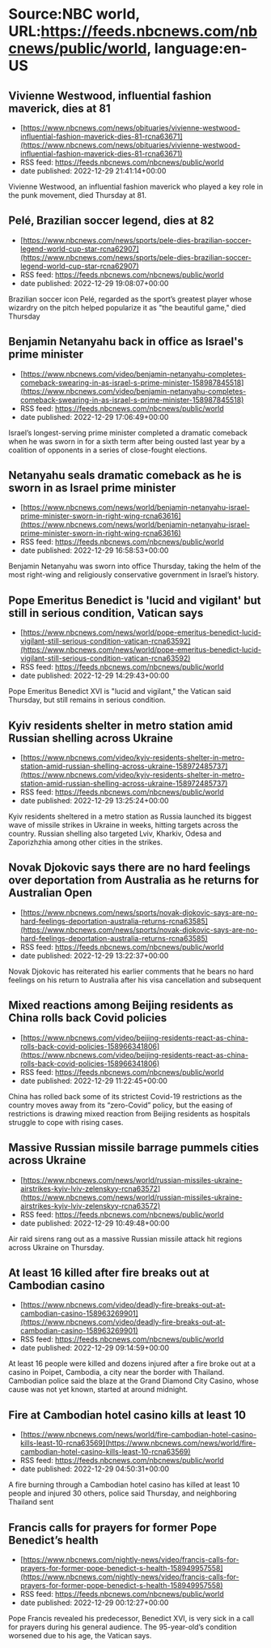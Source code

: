 # Source:NBC world, URL:https://feeds.nbcnews.com/nbcnews/public/world, language:en-US

## Vivienne Westwood, influential fashion maverick, dies at 81
 - [https://www.nbcnews.com/news/obituaries/vivienne-westwood-influential-fashion-maverick-dies-81-rcna63671](https://www.nbcnews.com/news/obituaries/vivienne-westwood-influential-fashion-maverick-dies-81-rcna63671)
 - RSS feed: https://feeds.nbcnews.com/nbcnews/public/world
 - date published: 2022-12-29 21:41:14+00:00

Vivienne Westwood, an influential fashion maverick who played a key role in the punk movement, died Thursday at 81.

## Pelé, Brazilian soccer legend, dies at 82
 - [https://www.nbcnews.com/news/sports/pele-dies-brazilian-soccer-legend-world-cup-star-rcna62907](https://www.nbcnews.com/news/sports/pele-dies-brazilian-soccer-legend-world-cup-star-rcna62907)
 - RSS feed: https://feeds.nbcnews.com/nbcnews/public/world
 - date published: 2022-12-29 19:08:07+00:00

Brazilian soccer icon Pelé, regarded as the sport’s greatest player whose wizardry on the pitch helped popularize it as "the beautiful game," died Thursday

## Benjamin Netanyahu back in office as Israel's prime minister
 - [https://www.nbcnews.com/video/benjamin-netanyahu-completes-comeback-swearing-in-as-israel-s-prime-minister-158987845518](https://www.nbcnews.com/video/benjamin-netanyahu-completes-comeback-swearing-in-as-israel-s-prime-minister-158987845518)
 - RSS feed: https://feeds.nbcnews.com/nbcnews/public/world
 - date published: 2022-12-29 17:06:49+00:00

Israel’s longest-serving prime minister completed a dramatic comeback when he was sworn in for a sixth term after being ousted last year by a coalition of opponents in a series of close-fought elections.

## Netanyahu seals dramatic comeback as he is sworn in as Israel prime minister
 - [https://www.nbcnews.com/news/world/benjamin-netanyahu-israel-prime-minister-sworn-in-right-wing-rcna63616](https://www.nbcnews.com/news/world/benjamin-netanyahu-israel-prime-minister-sworn-in-right-wing-rcna63616)
 - RSS feed: https://feeds.nbcnews.com/nbcnews/public/world
 - date published: 2022-12-29 16:58:53+00:00

Benjamin Netanyahu was sworn into office Thursday, taking the helm of the most right-wing and religiously conservative government in Israel’s history.

## Pope Emeritus Benedict is 'lucid and vigilant' but still in serious condition, Vatican says
 - [https://www.nbcnews.com/news/world/pope-emeritus-benedict-lucid-vigilant-still-serious-condition-vatican-rcna63592](https://www.nbcnews.com/news/world/pope-emeritus-benedict-lucid-vigilant-still-serious-condition-vatican-rcna63592)
 - RSS feed: https://feeds.nbcnews.com/nbcnews/public/world
 - date published: 2022-12-29 14:29:43+00:00

Pope Emeritus Benedict XVI is "lucid and vigilant," the Vatican said Thursday, but still remains in serious condition.

## Kyiv residents shelter in metro station amid Russian shelling across Ukraine
 - [https://www.nbcnews.com/video/kyiv-residents-shelter-in-metro-station-amid-russian-shelling-across-ukraine-158972485737](https://www.nbcnews.com/video/kyiv-residents-shelter-in-metro-station-amid-russian-shelling-across-ukraine-158972485737)
 - RSS feed: https://feeds.nbcnews.com/nbcnews/public/world
 - date published: 2022-12-29 13:25:24+00:00

Kyiv residents sheltered in a metro station as Russia launched its biggest wave of missile strikes in Ukraine in weeks, hitting targets across the country. Russian shelling also targeted Lviv, Kharkiv, Odesa and Zaporizhzhia among other cities in the strikes.

## Novak Djokovic says there are no hard feelings over deportation from Australia as he returns for Australian Open
 - [https://www.nbcnews.com/news/sports/novak-djokovic-says-are-no-hard-feelings-deportation-australia-returns-rcna63585](https://www.nbcnews.com/news/sports/novak-djokovic-says-are-no-hard-feelings-deportation-australia-returns-rcna63585)
 - RSS feed: https://feeds.nbcnews.com/nbcnews/public/world
 - date published: 2022-12-29 13:22:37+00:00

Novak Djokovic has reiterated his earlier comments that he bears no hard feelings on his return to Australia after his visa cancellation and subsequent

## Mixed reactions among Beijing residents as China rolls back Covid policies
 - [https://www.nbcnews.com/video/beijing-residents-react-as-china-rolls-back-covid-policies-158966341806](https://www.nbcnews.com/video/beijing-residents-react-as-china-rolls-back-covid-policies-158966341806)
 - RSS feed: https://feeds.nbcnews.com/nbcnews/public/world
 - date published: 2022-12-29 11:22:45+00:00

China has rolled back some of its strictest Covid-19 restrictions as the country moves away from its “zero-Covid” policy, but the easing of restrictions is drawing mixed reaction from Beijing residents as hospitals struggle to cope with rising cases.

## Massive Russian missile barrage pummels cities across Ukraine
 - [https://www.nbcnews.com/news/world/russian-missiles-ukraine-airstrikes-kyiv-lviv-zelenskyy-rcna63572](https://www.nbcnews.com/news/world/russian-missiles-ukraine-airstrikes-kyiv-lviv-zelenskyy-rcna63572)
 - RSS feed: https://feeds.nbcnews.com/nbcnews/public/world
 - date published: 2022-12-29 10:49:48+00:00

Air raid sirens rang out as a massive Russian missile attack hit regions across Ukraine on Thursday.

## At least 16 killed after fire breaks out at Cambodian casino
 - [https://www.nbcnews.com/video/deadly-fire-breaks-out-at-cambodian-casino-158963269901](https://www.nbcnews.com/video/deadly-fire-breaks-out-at-cambodian-casino-158963269901)
 - RSS feed: https://feeds.nbcnews.com/nbcnews/public/world
 - date published: 2022-12-29 09:14:59+00:00

At least 16 people were killed and dozens injured after a fire broke out at a casino in Poipet, Cambodia, a city near the border with Thailand. Cambodian police said the blaze at the Grand Diamond City Casino, whose cause was not yet known, started at around midnight.

## Fire at Cambodian hotel casino kills at least 10
 - [https://www.nbcnews.com/news/world/fire-cambodian-hotel-casino-kills-least-10-rcna63569](https://www.nbcnews.com/news/world/fire-cambodian-hotel-casino-kills-least-10-rcna63569)
 - RSS feed: https://feeds.nbcnews.com/nbcnews/public/world
 - date published: 2022-12-29 04:50:31+00:00

A fire burning through a Cambodian hotel casino has killed at least 10 people and injured 30 others, police said Thursday, and neighboring Thailand sent

## Francis calls for prayers for former Pope Benedict’s health
 - [https://www.nbcnews.com/nightly-news/video/francis-calls-for-prayers-for-former-pope-benedict-s-health-158949957558](https://www.nbcnews.com/nightly-news/video/francis-calls-for-prayers-for-former-pope-benedict-s-health-158949957558)
 - RSS feed: https://feeds.nbcnews.com/nbcnews/public/world
 - date published: 2022-12-29 00:12:27+00:00

Pope Francis revealed his predecessor, Benedict XVI, is very sick in a call for prayers during his general audience. The 95-year-old’s condition worsened due to his age, the Vatican says.

